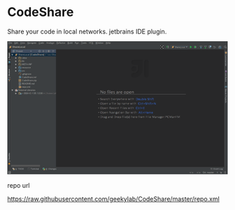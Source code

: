 CodeShare
=========

Share your code in local networks. jetbrains IDE plugin.

![Screen1](https://github.com/geekylab/CodeShare/raw/master/screen1.gif)

repo url

https://raw.githubusercontent.com/geekylab/CodeShare/master/repo.xml

